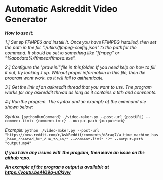 # Automatic Askreddit Video Generator

***How to use it:***

*1.] Set up FFMPEG and install it. Once you have FFMPEG installed, then set the path in the file "./utiks/ffmpeg-config.json" to the path for the command. It should be set to something like "ffmpeg" or "%appdata%/ffmpeg/ffmpeg.exe".*

*2.] Configure the "praw.ini" file in this folder. If you need help on how to fill it out, try looking it up. Without proper information in this file, then the program wont work, as it will fail to authenticate.*

*3.] Get the link of an askreddit thread that you want to use. The program works for any askreddit thread as long as it contains a title and comments.*

*4.] Run the program. The syntax and an example of the command are shown below:*

*Syntax:* `{pythonRunCommand} ./video-maker.py --post-url {postURL} --comment-limit {commentLimit} --output-path {outputPath}`

*Example:* `python ./video-maker.py --post-url "https://new.reddit.com/r/AskReddit/comments/d8raq7/a_time_machine_has_been_created_but_due_to_an/" --comment-limit "2" --output-path "output.mp4"`

***If you have any issues with the program, then leave an issue on the github repo.***

***An example of the programs output is available at https://youtu.be/HQ9g-uCkjvw***
